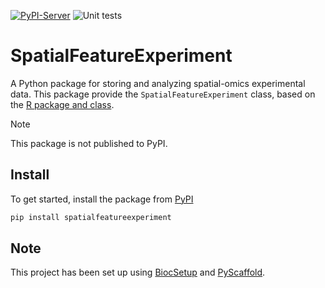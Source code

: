 [![PyPI-Server](https://img.shields.io/pypi/v/SpatialFeatureExperiment.svg)](https://pypi.org/project/SpatialFeatureExperiment/)
![Unit tests](https://github.com/BiocPy/SpatialFeatureExperiment/actions/workflows/run-tests.yml/badge.svg)

# SpatialFeatureExperiment

A Python package for storing and analyzing spatial-omics experimental data. This package provide the `SpatialFeatureExperiment` class, based on the [R package and class](https://github.com/pachterlab/SpatialFeatureExperiment).

> [!NOTE]
>
> This package is not published to PyPI.

## Install

To get started, install the package from [PyPI](https://pypi.org/project/SpatialFeatureExperiment/)

```bash
pip install spatialfeatureexperiment
```

<!-- biocsetup-notes -->

## Note

This project has been set up using [BiocSetup](https://github.com/biocpy/biocsetup)
and [PyScaffold](https://pyscaffold.org/).
